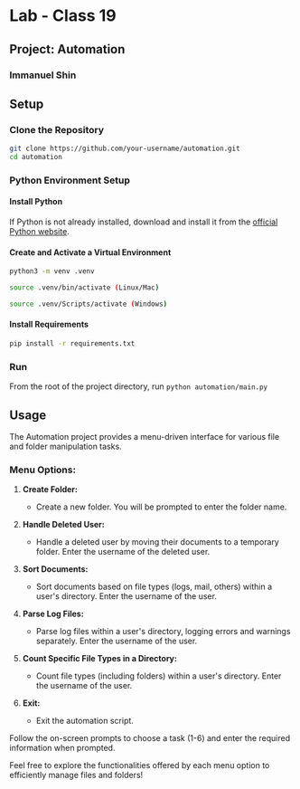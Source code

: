 # Lab - Class 19

## Project: Automation

### Immanuel Shin

## Setup

### Clone the Repository
```bash
git clone https://github.com/your-username/automation.git
cd automation
```

### Python Environment Setup

#### Install Python

If Python is not already installed, download and install it from the [official Python website](https://www.python.org/downloads/).

#### Create and Activate a Virtual Environment

```bash
python3 -m venv .venv

source .venv/bin/activate (Linux/Mac)

source .venv/Scripts/activate (Windows)
```

#### Install Requirements
```bash
pip install -r requirements.txt
```

### Run

From the root of the project directory, run ```python automation/main.py```

## Usage

The Automation project provides a menu-driven interface for various file and folder manipulation tasks.

### Menu Options:

1. **Create Folder:**
   - Create a new folder. You will be prompted to enter the folder name.

2. **Handle Deleted User:**
   - Handle a deleted user by moving their documents to a temporary folder. Enter the username of the deleted user.

3. **Sort Documents:**
   - Sort documents based on file types (logs, mail, others) within a user's directory. Enter the username of the user.

4. **Parse Log Files:**
   - Parse log files within a user's directory, logging errors and warnings separately. Enter the username of the user.

5. **Count Specific File Types in a Directory:**
   - Count file types (including folders) within a user's directory. Enter the username of the user.

6. **Exit:**
   - Exit the automation script.

Follow the on-screen prompts to choose a task (1-6) and enter the required information when prompted.

Feel free to explore the functionalities offered by each menu option to efficiently manage files and folders!